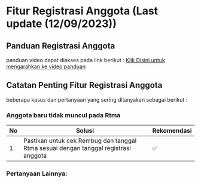# Fitur Registrasi Anggota (Last update (12/09/2023))
## Panduan Registrasi Anggota
panduan video dapat diakses pada link berikut :
[Klik Disini untuk mengarahkan ke video panduan](https://drive.google.com/drive/folders/11jZCeZpLYXWL6i7flqvV-uGULyW_Se5d?hl=id)

## Catatan Penting Fitur Registrasi Anggota
beberapa kasus dan pertanyaan yang sering ditanyakan sebagai berikut : 
### Anggota baru tidak muncul pada Rtma

| No | Solusi | Rekomendasi
| ----------- | ----------- |---|
| 1 | Pastikan untuk cek Rembug dan tanggal Rtma sesuai dengan tanggal registrasi anggota | ✅
### Pertanyaan Lainnya:
